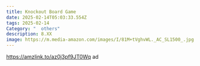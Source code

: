 ```yaml
---
title: Knockout Board Game
date: 2025-02-14T05:03:33.554Z
tags: 2025-02-14
Category: "  others"
description: 8.XX
image: https://m.media-amazon.com/images/I/81M+tVghvWL._AC_SL1500_.jpg
---
```

https://amzlink.to/az0j3pf9JT0Wq   ad